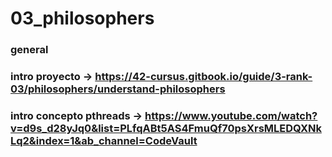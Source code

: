 # 03_philosophers

### general
### intro proyecto -> https://42-cursus.gitbook.io/guide/3-rank-03/philosophers/understand-philosophers

### intro concepto pthreads -> https://www.youtube.com/watch?v=d9s_d28yJq0&list=PLfqABt5AS4FmuQf70psXrsMLEDQXNkLq2&index=1&ab_channel=CodeVault